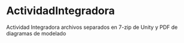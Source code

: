 # ActividadIntegradora
Actividad Integradora archivos separados en 7-zip de Unity y PDF de diagramas de modelado
